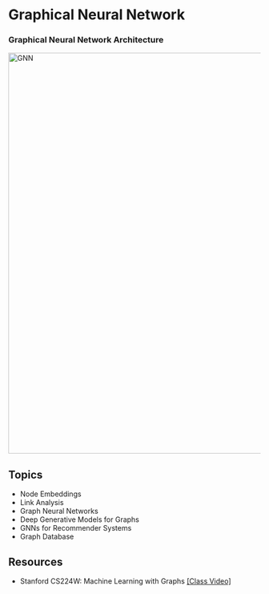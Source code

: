 # Graphical Neural Network

### Graphical Neural Network Architecture
<img src="https://github.com/zixi-liu/Graphical-Neural-Network/blob/main/Img/gnn-architecture.PNG" alt="GNN" width = "800"/>

 <br />

## Topics

- Node Embeddings
- Link Analysis
- Graph Neural Networks
- Deep Generative Models for Graphs
- GNNs for Recommender Systems
- Graph Database

## Resources
- Stanford CS224W: Machine Learning with Graphs [[Class Video]](https://www.youtube.com/watch?v=JAB_plj2rbA&list=PLoROMvodv4rPLKxIpqhjhPgdQy7imNkDn&index=1)
